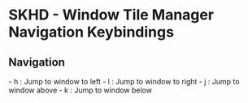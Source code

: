 # SKHD - Window Tile Manager Navigation Keybindings

## Navigation 

<Alt> - h : Jump to window to left
<Alt> - l : Jump to window to right
<Alt> - j : Jump to window above
<Alt> - k : Jump to window below

